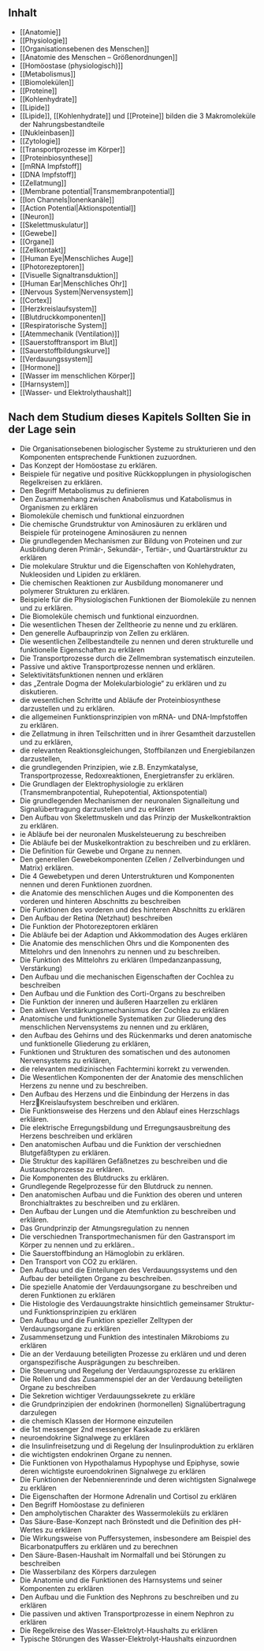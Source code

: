 ## Inhalt
- [[Anatomie]]
- [[Physiologie]]
- [[Organisationsebenen des Menschen]]
- [[Anatomie des Menschen – Größenordnungen]]
- [[Homöostase (physiologisch)]]
- [[Metabolismus]]
- [[Biomolekülen]]
- [[Proteine]]
- [[Kohlenhydrate]]
- [[Lipide]]
- [[Lipide]], [[Kohlenhydrate]] und [[Proteine]] bilden die 3 Makromoleküle der Nahrungsbestandteile
- [[Nukleinbasen]]
- [[Zytologie]]
- [[Transportprozesse im Körper]]
- [[Proteinbiosynthese]]
- [[mRNA Impfstoff]]
- [[DNA Impfstoff]]
- [[Zellatmung]]
- [[Membrane potential|Transmembranpotential]]
- [[Ion Channels|Ionenkanäle]]
- [[Action Potential|Aktionspotential]]
- [[Neuron]]
- [[Skelettmuskulatur]]
- [[Gewebe]]
- [[Organe]]
- [[Zellkontakt]]
- [[Human Eye|Menschliches Auge]]
- [[Photorezeptoren]]
- [[Visuelle Signaltransduktion]]
- [[Human Ear|Menschliches Ohr]]
- [[Nervous System|Nervensystem]]
- [[Cortex]]
- [[Herzkreislaufsystem]]
- [[Blutdruckkomponenten]]
- [[Respiratorische System]]
- [[Atemmechanik (Ventilation)]]
- [[Sauerstofftransport im Blut]]
- [[Sauerstoffbildungskurve]]
- [[Verdauungssystem]]
- [[Hormone]]
- [[Wasser im menschlichen Körper]]
- [[Harnsystem]]
- [[Wasser- und Elektrolythaushalt]]

## Nach dem Studium dieses Kapitels Sollten Sie in der Lage sein
- Die Organisationsebenen biologischer Systeme zu strukturieren und den Komponenten entsprechende Funktionen zuzuordnen. 
- Das Konzept der Homöostase zu erklären. 
- Beispiele für negative und positive Rückkopplungen in physiologischen Regelkreisen zu erklären.
- Den Begriff Metabolismus zu definieren 
- Den Zusammenhang zwischen Anabolismus und Katabolismus in Organismen zu erklären 
- Biomoleküle chemisch und funktional einzuordnen 
- Die chemische Grundstruktur von Aminosäuren zu erklären und Beispiele für proteinogene Aminosäuren zu nennen
- Die grundlegenden Mechanismen zur Bildung von Proteinen und zur Ausbildung deren Primär-, Sekundär-, Tertiär-, und Quartärstruktur zu erklären
- Die molekulare Struktur und die Eigenschaften von Kohlehydraten, Nukleosiden und Lipiden zu erklären. 
- Die chemischen Reaktionen zur Ausbildung monomanerer und polymerer Strukturen zu erklären. 
- Beispiele für die Physiologischen Funktionen der Biomoleküle zu nennen und zu erklären. 
- Die Biomoleküle chemisch und funktional einzuordnen.
- Die wesentlichen Thesen der Zelltheorie zu nenne und zu erklären. 
- Den generelle Aufbauprinzip von Zellen zu erklären. 
- Die wesentlichen Zellbestandteile zu nennen und deren strukturelle und funktionelle Eigenschaften zu erklären
- Die Transportprozesse durch die Zellmembran systematisch einzuteilen. 
- Passive und aktive Transportprozesse nennen und erklären. 
- Selektivitätsfunktionen nennen und erklären
- das „Zentrale Dogma der Molekularbiologie“ zu erklären und zu diskutieren. 
- die wesentlichen Schritte und Abläufe der Proteinbiosynthese darzustellen und zu erklären. 
- die allgemeinen Funktionsprinzipien von mRNA- und DNA-Impfstoffen zu erklären.
- die Zellatmung in ihren Teilschritten und in ihrer Gesamtheit darzustellen und zu erklären, 
- die relevanten Reaktionsgleichungen, Stoffbilanzen und Energiebilanzen darzustellen, 
- die grundlegenden Prinzipien, wie z.B. Enzymkatalyse, Transportprozesse, Redoxreaktionen, Energietransfer zu erklären.
- Die Grundlagen der Elektrophysiologie zu erklären (Transmembranpotential, Ruhepotential, Aktionspotential) 
- Die grundlegenden Mechanismen der neuronalen Signalleitung und Signalübertragung darzustellen und zu erklären
- Den Aufbau von Skelettmuskeln und das Prinzip der Muskelkontraktion zu erklären. 
- ie Abläufe bei der neuronalen Muskelsteuerung zu beschreiben 
- Die Abläufe bei der Muskelkontraktion zu beschreiben und zu erklären.
- Die Definition für Gewebe und Organe zu nennen. 
- Den generellen Gewebekomponenten (Zellen / Zellverbindungen und Matrix) erklären. 
- Die 4 Gewebetypen und deren Unterstrukturen und Komponenten nennen und deren Funktionen zuordnen.
- die Anatomie des menschlichen Auges und die Komponenten des vorderen und hinteren Abschnitts zu beschreiben 
- Die Funktionen des vorderen und des hinteren Abschnitts zu erklären 
- Den Aufbau der Retina (Netzhaut) beschreiben 
- Die Funktion der Photorezeptoren erklären 
- Die Abläufe bei der Adaption und Akkommodation des Auges erklären
- Die Anatomie des menschlichen Ohrs und die Komponenten des Mittelohrs und den Innenohrs zu nennen und zu beschreiben. 
- Die Funktion des Mittelohrs zu erklären (Impedanzanpassung, Verstärkung) 
- Den Aufbau und die mechanischen Eigenschaften der Cochlea zu beschreiben
- Den Aufbau und die Funktion des Corti-Organs zu beschreiben
- Die Funktion der inneren und äußeren Haarzellen zu erklären 
- Den aktiven Verstärkungsmechanismus der Cochlea zu erklären
- Anatomische und funktionelle Systematiken zur Gliederung des menschlichen Nervensystems zu nennen und zu erklären,
- den Aufbau des Gehirns und des Rückenmarks und deren anatomische und funktionelle Gliederung zu erklären,
- Funktionen und Strukturen des somatischen und des autonomen Nervensystems zu erklären,
- die relevanten medizinischen Fachtermini korrekt zu verwenden.
- Die Wesentlichen Komponenten der der Anatomie des menschlichen Herzens zu nenne und zu beschreiben. 
- Den Aufbau des Herzens und die Einbindung der Herzens in das HerzKreislaufsystem beschreiben und erklären. 
- Die Funktionsweise des Herzens und den Ablauf eines Herzschlags erklären. 
- Die elektrische Erregungsbildung und Erregungsausbreitung des Herzens beschreiben und erklären
- Den anatomischen Aufbau und die Funktion der verschiednen Blutgefäßtypen zu erklären. 
- Die Struktur des kapillären Gefäßnetzes zu beschreiben und die Austauschprozesse zu erklären. 
- Die Komponenten des Blutdrucks zu erklären. 
- Grundlegende Regelprozesse für den Blutdruck zu nennen.
- Den anatomischen Aufbau und die Funktion des oberen und unteren Bronchialtraktes zu beschreiben und zu erklären.
- Den Aufbau der Lungen und die Atemfunktion zu beschreiben und erklären.
- Das Grundprinzip der Atmungsregulation zu nennen
- Die verschiednen Transportmechanismen für den Gastransport im Körper zu nennen und zu erklären.. 
- Die Sauerstoffbindung an Hämoglobin zu erklären. 
- Den Transport von CO2 zu erklären.
- Den Aufbau und die Einteilungen des Verdauungssystems und den Aufbau der beteiligten Organe zu beschreiben. 
- Die spezielle Anatomie der Verdauungsorgane zu beschreiben und deren Funktionen zu erklären 
- Die Histologie des Verdauungstrakte hinsichtlich gemeinsamer Struktur- und Funktionsprinzipien zu erklären 
- Den Aufbau und die Funktion spezieller Zelltypen der Verdauungsorgane zu erklären 
- Zusammensetzung und Funktion des intestinalen Mikrobioms zu erklären
- Die an der Verdauung beteiligten Prozesse zu erklären und und deren organspezifische Ausprägungen zu beschreiben. 
- Die Steuerung und Regelung der Verdauungsprozesse zu erklären 
- Die Rollen und das Zusammenspiel der an der Verdauung beteiligten Organe zu beschreiben 
- Die Sekretion wichtiger Verdauungssekrete zu erkläre
- die Grundprinzipien der endokrinen (hormonellen) Signalübertragung darzulegen 
- die chemisch Klassen der Hormone einzuteilen 
- die 1st messenger 2nd messenger Kaskade zu erklären 
- neuroendokrine Signalwege zu erklären 
- die Insulinfreisetzung und di Regelung der Insulinproduktion zu erklären
- die wichtigsten endokrinen Organe zu nennen. 
- Die Funktionen von Hypothalamus Hypophyse und Epiphyse, sowie deren wichtigste euroendokrinen Signalwege zu erklären 
- Die Funktionen der Nebennierenrinde und deren wichtigsten Signalwege zu erklären 
- Die Eigenschaften der Hormone Adrenalin und Cortisol zu erklären
- Den Begriff Homöostase zu definieren 
- Den ampholytischen Charakter des Wassermoleküls zu erklären 
- Das Säure-Base-Konzept nach Brönstedt und die Definition des pH-Wertes zu erklären 
- Die Wirkungsweise von Puffersystemen, insbesondere am Beispiel des Bicarbonatpuffers zu erklären und zu berechnen 
- Den Säure-Basen-Haushalt im Normalfall und bei Störungen zu beschreiben
- Die Wasserbilanz des Körpers darzulegen 
- Die Anatomie und die Funktionen des Harnsystems und seiner Komponenten zu erklären 
- Den Aufbau und die Funktion des Nephrons zu beschreiben und zu erklären 
- Die passiven und aktiven Transportprozesse in einem Nephron zu erklären 
- Die Regelkreise des Wasser-Elektrolyt-Haushalts zu erklären 
- Typische Störungen des Wasser-Elektrolyt-Haushalts einzuordnen
